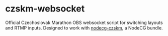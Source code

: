 # czskm-websocket
Official Czechoslovak Marathon OBS websocket script for switching layouts and RTMP inputs. Designed to work with [nodecg-czskm](https://github.com/KawaiiWafu/czskm-websocket), a NodeCG bundle.
